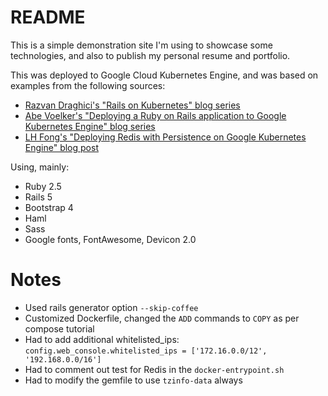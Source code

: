 # README

This is a simple demonstration site I'm using to showcase some technologies, and also to publish my personal resume and portfolio.

This was deployed to Google Cloud Kubernetes Engine, and was based on examples from the following sources:

* [Razvan Draghici's "Rails on Kubernetes" blog series](https://blog.cosmocloud.co/rails-on-kubernetes-part-1/)
* [Abe Voelker's "Deploying a Ruby on Rails application to Google Kubernetes Engine" blog series](https://blog.abevoelker.com/2018-04-05/deploying-a-ruby-on-rails-application-to-google-kubernetes-engine-a-step-by-step-guide-part-1/)
* [LH Fong's "Deploying Redis with Persistence on Google Kubernetes Engine" blog post](https://estl.tech/deploying-redis-with-persistence-on-google-kubernetes-engine-c1d60f70a043)


Using, mainly:
* Ruby 2.5
* Rails 5
* Bootstrap 4
* Haml
* Sass
* Google fonts, FontAwesome, Devicon 2.0

# Notes

* Used rails generator option `--skip-coffee`
* Customized Dockerfile, changed the `ADD` commands to `COPY` as per compose tutorial
* Had to add additional whitelisted_ips: `config.web_console.whitelisted_ips = ['172.16.0.0/12', '192.168.0.0/16']`
* Had to comment out test for Redis in the `docker-entrypoint.sh`
* Had to modify the gemfile to use `tzinfo-data` always

